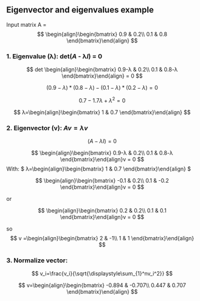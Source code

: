 ## Eigenvector and eigenvalues example
Input matrix A = 
$$ \begin{align}\begin{bmatrix} 0.9  & 0.2\\ 0.1 & 0.8 \end{bmatrix}\end{align} $$
### 1. Eigenvalue (λ): det($A$ - λ$I$) = 0
$$
det \begin{align}\begin{bmatrix} 0.9-λ  & 0.2\\ 0.1 & 0.8-λ \end{bmatrix}\end{align} = 0
$$

$$
(0.9-λ)\ast(0.8-λ) - (0.1-λ)\ast(0.2-λ)=0
$$

$$
0.7-1.7λ+λ^2=0 
$$

$$
λ=\begin{align}\begin{bmatrix} 1  & 0.7 \end{bmatrix}\end{align} 
$$

### 2. Eigenvector (v): $Av = λv$
$$
(A-λI)=0
$$

$$
\begin{align}\begin{bmatrix} 0.9-λ  & 0.2\\ 0.1 & 0.8-λ \end{bmatrix}\end{align}v = 0
$$
With: $ λ=\begin{align}\begin{bmatrix} 1  & 0.7 \end{bmatrix}\end{align} 
$

$$
\begin{align}\begin{bmatrix} -0.1  & 0.2\\ 0.1 & -0.2 \end{bmatrix}\end{align}v = 0
$$

or 

$$
\begin{align}\begin{bmatrix} 0.2  & 0.2\\ 0.1 & 0.1 \end{bmatrix}\end{align}v = 0
$$

so
$$
v =\begin{align}\begin{bmatrix} 2  & -1\\ 1 & 1 \end{bmatrix}\end{align}
$$

### 3. Normalize vector: 
$$
v_i=\frac{v_i}{\sqrt{\displaystyle\sum_{1}^nv_i^2}}
$$

$$ 
v=\begin{align}\begin{bmatrix} -0.894  & -0.707\\ 0.447 & 0.707 \end{bmatrix}\end{align}
$$



